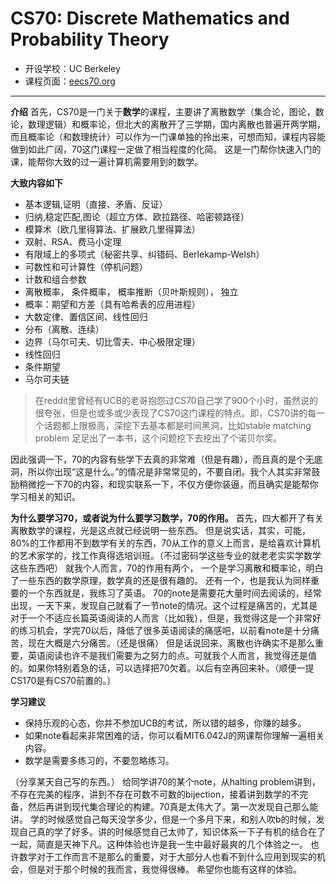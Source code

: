 # CS70: Discrete Mathematics and Probability Theory

- 开设学校：UC Berkeley
- 课程页面：[eecs70.org](https://www.eecs70.org/)
--- 

**介绍**
首先，CS70是一门关于**数学**的课程，主要讲了离散数学（集合论，图论，数论，数理逻辑）和概率论，但北大的离散开了三学期，国内离散也普遍开两学期，而且概率论（和数理统计）可以作为一门课单独的拎出来，可想而知，课程内容能做到如此广阔，70这门课程一定做了相当程度的化简。
这是一门帮你快速入门的课，能帮你大致的过一遍计算机需要用到的数学。

**大致内容如下**
- 基本逻辑,证明（直接、矛盾、反证）
- 归纳,稳定匹配,图论（超立方体、欧拉路径、哈密顿路径）
- 模算术（欧几里得算法、扩展欧几里得算法）
- 双射、RSA、费马小定理
- 有限域上的多项式（秘密共享、纠错码、Berlekamp-Welsh）
- 可数性和可计算性（停机问题）
- 计数和组合参数
- 离散概率， 条件概率， 概率推断（贝叶斯规则）， 独立
- 概率：期望和方差（具有哈希表的应用进程）
- 大数定律、置信区间、线性回归
- 分布（离散、连续）
- 边界（马尔可夫、切比雪夫、中心极限定理）
- 线性回归
- 条件期望
- 马尔可夫链 

> 在reddit里曾经有UCB的老哥抱怨过CS70自己学了900个小时，虽然说的很夸张，但是也或多或少表现了CS70这门课程的特点。即，CS70讲的每一个话题都上限极高，深挖下去基本都是时间黑洞，比如stable matching problem 足足出了一本书，这个问题挖下去挖出了个诺贝尔奖。

因此强调一下，70的内容有些学下去真的非常难（但是有趣），而且真的是个无底洞，所以你出现“这是什么。”的情况是非常常见的，不要自闭。我个人其实非常鼓励稍微挖一下70的内容，和现实联系一下，不仅方便你装逼，而且确实是能帮你学习相关的知识。

**为什么要学习70，或者说为什么要学习数学，70的作用。**
首先，四大都开了有关离散数学的课程，光是这点就已经说明一些东西。
但是说实话，其实，可能，80%的工作都用不到数学有关的东西，70从工作的意义上而言，是给喜欢计算机的艺术家学的，找工作真得选培训班。（不过密码学这些专业的就老老实实学数学这些东西吧）
就我个人而言，70的作用有两个，
一个是学习离散和概率论，明白了一些东西的数学原理，数学真的还是很有趣的。
还有一个，也是我认为同样重要的一个东西就是，我练习了英语。
70的note是需要花大量时间去阅读的，经常出现，一天下来，发现自己就看了一节note的情况。这个过程是痛苦的，尤其是对于一个不适应长篇英语阅读的人而言（比如我），但是，我觉得这是一个非常好的练习机会，学完70以后，降低了很多英语阅读的痛感吧，以前看note是十分痛苦，现在大概是六分痛苦。（还是很痛）
但是话说回来，离散也许确实不是那么重要，英语阅读也许不是我们需要为之努力的点。可就我个人而言，我觉得还是值的。如果你特别着急的话，可以选择把70欠着。以后有空再回来补。（顺便一提CS170是有CS70前置的。） 

**学习建议**
- 保持乐观的心态，你并不参加UCB的考试，所以错的越多，你赚的越多。
- 如果note看起来非常困难的话，你可以看MIT6.042J的网课帮你理解一遍相关内容。
- 数学是需要多练习的，不要忽略练习。

（分享某天自己写的东西。）
给同学讲70的某个note，从halting problem讲到，不存在完美的程序，讲到不存在可数不可数的bijection，接着讲到数学的不完备，然后再讲到现代集合理论的构建。70真是太伟大了。第一次发现自己那么能讲。
学的时候感觉自己每天没学多少，但是一个多月下来，和别人吹b的时候，发现自己真的学了好多。讲的时候感觉自己太帅了，知识体系一下子有机的结合在了一起，简直是天神下凡。这种体验也许是我一生中最好最爽的几个体验之一。
也许数学对于工作而言不是那么的重要，对于大部分人也看不到什么应用到现实的机会，但是对于那个时候的我而言，我觉得很棒。
希望你也能有这样的体验。